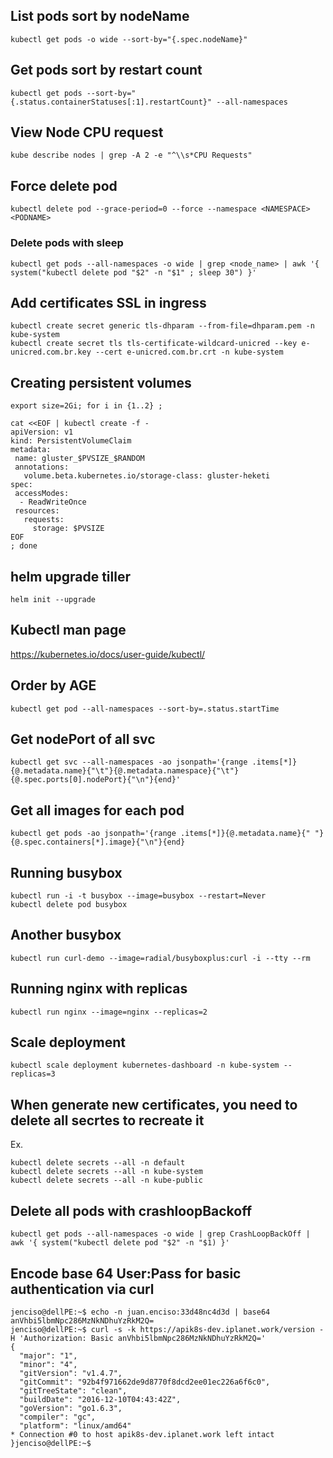 ## List pods sort by nodeName

	kubectl get pods -o wide --sort-by="{.spec.nodeName}"

## Get pods sort by restart count 

	kubectl get pods --sort-by="{.status.containerStatuses[:1].restartCount}" --all-namespaces

## View Node CPU request

	kube describe nodes | grep -A 2 -e "^\\s*CPU Requests"

## Force delete pod 
```
kubectl delete pod --grace-period=0 --force --namespace <NAMESPACE> <PODNAME>
```

### Delete pods with sleep
``` 
kubectl get pods --all-namespaces -o wide | grep <node_name> | awk '{ system("kubectl delete pod "$2" -n "$1" ; sleep 30") }'
``` 

## Add certificates SSL in ingress
```
kubectl create secret generic tls-dhparam --from-file=dhparam.pem -n kube-system
kubectl create secret tls tls-certificate-wildcard-unicred --key e-unicred.com.br.key --cert e-unicred.com.br.crt -n kube-system
```

## Creating persistent volumes

```
export size=2Gi; for i in {1..2} ; 
```
```
cat <<EOF | kubectl create -f - 
apiVersion: v1
kind: PersistentVolumeClaim
metadata:
 name: gluster_$PVSIZE_$RANDOM
 annotations:
   volume.beta.kubernetes.io/storage-class: gluster-heketi
spec:
 accessModes:
  - ReadWriteOnce
 resources:
   requests:
     storage: $PVSIZE
EOF
; done
```

## helm upgrade tiller

```
helm init --upgrade
```

## Kubectl man page 
https://kubernetes.io/docs/user-guide/kubectl/

## Order by AGE
```
kubectl get pod --all-namespaces --sort-by=.status.startTime 
```

## Get nodePort of all svc
```
kubectl get svc --all-namespaces -ao jsonpath='{range .items[*]}{@.metadata.name}{"\t"}{@.metadata.namespace}{"\t"}{@.spec.ports[0].nodePort}{"\n"}{end}'
```

## Get all images for each pod
```
kubectl get pods -ao jsonpath='{range .items[*]}{@.metadata.name}{" "}{@.spec.containers[*].image}{"\n"}{end}
```

## Running busybox
```
kubectl run -i -t busybox --image=busybox --restart=Never
kubectl delete pod busybox
``` 

## Another busybox 
```
kubectl run curl-demo --image=radial/busyboxplus:curl -i --tty --rm
```

## Running nginx with replicas
```
kubectl run nginx --image=nginx --replicas=2
```

## Scale deployment
```
kubectl scale deployment kubernetes-dashboard -n kube-system --replicas=3
```

## When generate new certificates, you need to delete all secrtes to recreate it
Ex.
```
kubectl delete secrets --all -n default
kubectl delete secrets --all -n kube-system
kubectl delete secrets --all -n kube-public
```
## Delete all pods with crashloopBackoff
```
kubectl get pods --all-namespaces -o wide | grep CrashLoopBackOff | awk '{ system("kubectl delete pod "$2" -n "$1) }'
```

## Encode base 64 User:Pass for basic authentication via curl

```
jenciso@dellPE:~$ echo -n juan.enciso:33d48nc4d3d | base64                                                                             
anVhbi5lbmNpc286MzNkNDhuYzRkM2Q=
jenciso@dellPE:~$ curl -s -k https://apik8s-dev.iplanet.work/version -H 'Authorization: Basic anVhbi5lbmNpc286MzNkNDhuYzRkM2Q='
{
  "major": "1",
  "minor": "4",
  "gitVersion": "v1.4.7",
  "gitCommit": "92b4f971662de9d8770f8dcd2ee01ec226a6f6c0",
  "gitTreeState": "clean",
  "buildDate": "2016-12-10T04:43:42Z",
  "goVersion": "go1.6.3",
  "compiler": "gc",
  "platform": "linux/amd64"
* Connection #0 to host apik8s-dev.iplanet.work left intact
}jenciso@dellPE:~$  
```
